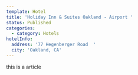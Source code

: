 ```yaml
---
template: Hotel
title: 'Holiday Inn & Suites Oakland - Airport '
status: Published
categories:
  - category: Hotels
hotelInfo:
  address: '77 Hegenberger Road  '
  city: 'Oakland, CA'
---
```


this is a article
